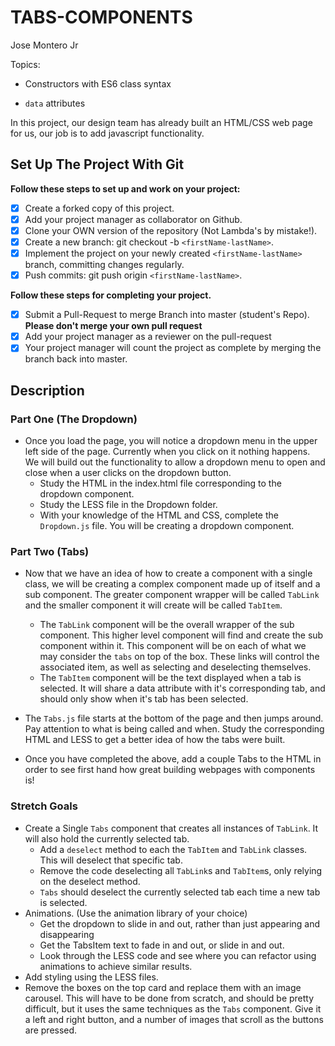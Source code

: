 # TABS-COMPONENTS

Jose Montero Jr

Topics:

- Constructors with ES6 class syntax

- `data` attributes

In this project, our design team has already built an HTML/CSS web page for us, our job is to add javascript functionality.

## Set Up The Project With Git

**Follow these steps to set up and work on your project:**

- [x] Create a forked copy of this project.
- [x] Add your project manager as collaborator on Github.
- [x] Clone your OWN version of the repository (Not Lambda's by mistake!).
- [x] Create a new branch: git checkout -b `<firstName-lastName>`.
- [x] Implement the project on your newly created `<firstName-lastName>` branch, committing changes regularly.
- [x] Push commits: git push origin `<firstName-lastName>`.

**Follow these steps for completing your project.**

- [x] Submit a Pull-Request to merge <firstName-lastName> Branch into master (student's Repo). **Please don't merge your own pull request**
- [x] Add your project manager as a reviewer on the pull-request
- [x] Your project manager will count the project as complete by merging the branch back into master.

## Description

### Part One (The Dropdown)

- Once you load the page, you will notice a dropdown menu in the upper left side of the page. Currently when you click on it nothing happens. We will build out the functionality to allow a dropdown menu to open and close when a user clicks on the dropdown button.
  - Study the HTML in the index.html file corresponding to the dropdown component.
  - Study the LESS file in the Dropdown folder.
  - With your knowledge of the HTML and CSS, complete the `Dropdown.js` file. You will be creating a dropdown component.

### Part Two (Tabs)

- Now that we have an idea of how to create a component with a single class, we will be creating a complex component made up of itself and a sub component. The greater component wrapper will be called `TabLink` and the smaller component it will create will be called `TabItem`.

  - The `TabLink` component will be the overall wrapper of the sub component. This higher level component will find and create the sub component within it. This component will be on each of what we may consider the `tabs` on top of the box. These links will control the associated item, as well as selecting and deselecting themselves.
  - The `TabItem` component will be the text displayed when a tab is selected. It will share a data attribute with it's corresponding tab, and should only show when it's tab has been selected.

- The `Tabs.js` file starts at the bottom of the page and then jumps around. Pay attention to what is being called and when. Study the corresponding HTML and LESS to get a better idea of how the tabs were built.

- Once you have completed the above, add a couple Tabs to the HTML in order to see first hand how great building webpages with components is!

### Stretch Goals

- Create a Single `Tabs` component that creates all instances of `TabLink`. It will also hold the currently selected tab.
  - Add a `deselect` method to each the `TabItem` and `TabLink` classes. This will deselect that specific tab.
  - Remove the code deselecting all `TabLink`s and `TabItem`s, only relying on the deselect method.
  - `Tabs` should deselect the currently selected tab each time a new tab is selected.
- Animations. (Use the animation library of your choice)
  - Get the dropdown to slide in and out, rather than just appearing and disappearing
  - Get the TabsItem text to fade in and out, or slide in and out.
  - Look through the LESS code and see where you can refactor using animations to achieve similar results.
- Add styling using the LESS files.
- Remove the boxes on the top card and replace them with an image carousel. This will have to be done from scratch, and should be pretty difficult, but it uses the same techniques as the `Tabs` component. Give it a left and right button, and a number of images that scroll as the buttons are pressed.
